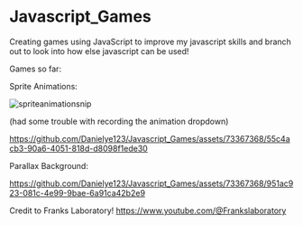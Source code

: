 # Javascript_Games

Creating games using JavaScript to improve my javascript skills and branch out to look into how else javascript can be used!

Games so far:

Sprite Animations:

![spriteanimationsnip](https://github.com/Danielye123/Javascript_Games/assets/73367368/c1d93a50-d746-410b-b110-fd64f077b6fe)

(had some trouble with recording the animation dropdown)

https://github.com/Danielye123/Javascript_Games/assets/73367368/55c4acb3-90a6-4051-818d-d8098f1ede30


Parallax Background:

https://github.com/Danielye123/Javascript_Games/assets/73367368/951ac923-081c-4e99-9bae-6a91ca42b2e9

Credit to Franks Laboratory!
https://www.youtube.com/@Frankslaboratory
